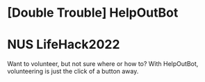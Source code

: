 # [Double Trouble] HelpOutBot
# NUS LifeHack2022

Want to volunteer, but not sure where or how to? With HelpOutBot, volunteering is just the click of a button away.

